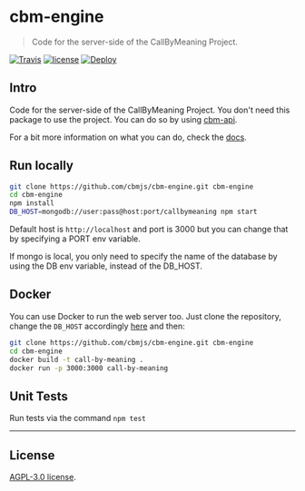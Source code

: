 # cbm-engine

> Code for the server-side of the CallByMeaning Project.

[![Travis](https://img.shields.io/travis/cbmjs/cbm-engine.svg?style=flat-square&label=Travis+CI&logo=travis)](https://travis-ci.org/cbmjs/cbm-engine) [![license](https://img.shields.io/github/license/cbmjs/cbm-engine.svg?style=flat-square)](https://github.com/cbmjs/cbm-engine/blob/master/LICENSE)
[![Deploy](https://img.shields.io/badge/%E2%AC%86%EF%B8%8FDeploy%20to-Heroku-6762a6.svg?style=flat-square)](https://heroku.com/deploy)

## Intro

Code for the server-side of the CallByMeaning Project. You don't need this package to use the project. You can do so by using [cbm-api](https://github.com/cbmjs/cbm-api).

For a bit more information on what you can do, check the [docs](./docs/).

## Run locally

```bash
git clone https://github.com/cbmjs/cbm-engine.git cbm-engine
cd cbm-engine
npm install
DB_HOST=mongodb://user:pass@host:port/callbymeaning npm start
```

Default host is `http://localhost` and port is 3000 but you can change that by specifying a PORT env variable.

If mongo is local, you only need to specify the name of the database by using the DB env variable, instead of the DB_HOST.

## Docker

You can use Docker to run the web server too. Just clone the repository, change the `DB_HOST` accordingly [here](Dockerfile#L9) and then:

```bash
git clone https://github.com/cbmjs/cbm-engine.git cbm-engine
cd cbm-engine
docker build -t call-by-meaning .
docker run -p 3000:3000 call-by-meaning
```

## Unit Tests

Run tests via the command `npm test`

---

## License

[AGPL-3.0 license](./LICENSE).
